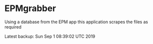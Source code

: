 # EPMgrabber
Using a database from the EPM app this application scrapes the files as required


Latest backup: Sun Sep 1 08:39:02 UTC 2019
